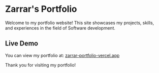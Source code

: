 # Zarrar's Portfolio

Welcome to my portfolio website! This site showcases my projects, skills, and experiences in the field of Software development.

## Live Demo

You can view my portfolio at: [zarrar-portfolio-vercel.app](https://zarrar-portfolio-vercel.app)

Thank you for visiting my portfolio!
